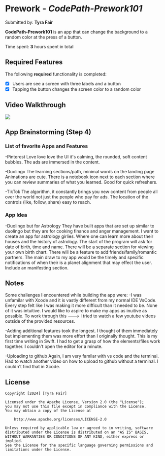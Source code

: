 # Prework - *CodePath-Prework101*

Submitted by: **Tyra Fair**

**CodePath-Prework101** is an app that can change the background to a random color at the press of a button. 

Time spent: **3** hours spent in total

## Required Features

The following **required** functionality is completed:

- [X] Users are see a screen with three labels and a button
- [X] Tapping the button changes the screen color to a random color
 
## Video Walkthrough

<div>
    <a href="https://www.loom.com/share/fb3680860f7048dd8522c26287880b37">
    </a>
    <a href="https://www.loom.com/share/fb3680860f7048dd8522c26287880b37">
      <img style="max-width:300px;" src="https://cdn.loom.com/sessions/thumbnails/fb3680860f7048dd8522c26287880b37-with-play.gif">
    </a>
  </div>


## App Brainstorming (Step 4)

### List of favorite Apps and Features
-Pinterest
  Love love love the UI it's calming, the rounded, soft content bubbles.
  The ads are immersed in the content.
  
-Duolingo
  The learning sections/path, minimal words on the landing page
  Animations are cute.
  There is a notebook icon next to each section where you can review summaries of what you learned. Good for quick refreshers.
  
-TikTok
  The algorithm, it constantly brings you new content from people all over the world 
      not just the people who pay for ads.
  The location of the controls (like, follow, share) easy to reach.


### App Idea

-Duolingo but for Astrology 
  They have built apps that are set up similar to duolingo but they are for cooking finance and anger management. I want to create
  an app for astrology girlies. Where one can learn more about their houses and the history of astrology.
  The start of the program will ask for date of birth, time and name. There will be a separate section for viewing your own birth chart.
  There will be a feature to add friends/family/romantic partners. The main draw to my app would be the timely and specific 
  notifications of when their is a planet alignment that may effect the user. Include an manifesting section.
  

## Notes

Some challenges I encountered while building the app were:
-I was unfamilar with Xcode and it is vastly different from my normal IDE VsCode.
Every step felt like I was making it more difficult than it needed to be. None of it was intuitive.
I would like to aspire to make my apps as inuitive as possible. 
      To work through this ---> I tried to watch a few youtube videos outside of the provided resources.

-Adding additional features took the longest. I thought of them immediately but implementing them was more effort than I originally thought.
This is my first time writing in Swift. I had to get a grasp of how the elements/files work together.
I couldn't open the editor for a minute. 

-Uploading to github
Again, I am very familar with vs code and the terminal. Had to watch another video on how to upload to github without a terminal.
I couldn't find that in Xcode.



## License

    Copyright [2024] [Tyra Fair]

    Licensed under the Apache License, Version 2.0 (the "License");
    you may not use this file except in compliance with the License.
    You may obtain a copy of the License at

        http://www.apache.org/licenses/LICENSE-2.0

    Unless required by applicable law or agreed to in writing, software
    distributed under the License is distributed on an "AS IS" BASIS,
    WITHOUT WARRANTIES OR CONDITIONS OF ANY KIND, either express or implied.
    See the License for the specific language governing permissions and
    limitations under the License.
